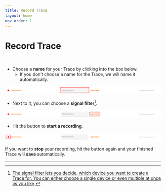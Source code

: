 ```yaml
---
title: Record Trace
layout: home
nav_order: 1
---
```


# Record Trace

<br>

* Choose a **name** for your Trace by clicking into the box below.
    * If you don't choose a name for the Trace, we will name it automatically.

![recordBar.png](assets/helpImages/RecordTrace/recordBarName.png)

* Next to it, you can choose a **signal filter**[^1].

![recordBarFilter.png](assets/helpImages/RecordTrace/recordBarFilter.png)

* Hit the button to **start a recording**.

![recordBarButton.png](assets/helpImages/RecordTrace/recordBarButton.png)

If you want to **stop** your recording, hit the button again and your finished Trace will **save** automatically.

----
[^1]:[The signal filter lets you decide, which device you want to create a Trace for. You can either choose a single device or even multiple at once as you like]().
